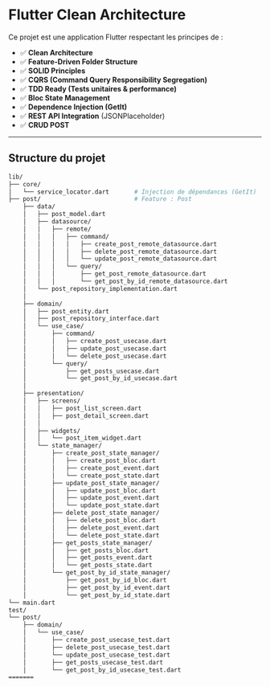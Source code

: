 # Flutter Clean Architecture 

Ce projet est une application Flutter respectant les principes de :

- ✅ **Clean Architecture**
- ✅ **Feature-Driven Folder Structure**
- ✅ **SOLID Principles**
- ✅ **CQRS (Command Query Responsibility Segregation)**
- ✅ **TDD Ready (Tests unitaires & performance)**
- ✅ **Bloc State Management**
- ✅ **Dependence Injection (GetIt)**
- ✅ **REST API Integration** (JSONPlaceholder)
- ✅ **CRUD POST** 

---

## Structure du projet

```bash
lib/
├── core/
│   └── service_locator.dart       # Injection de dépendances (GetIt)
├── post/                          # Feature : Post
    ├── data/
    │   ├── post_model.dart
    │   ├── datasource/
    │   │   ├── remote/
    │   │   │   ├── command/
    │   │   │   │   ├── create_post_remote_datasource.dart
    │   │   │   │   ├── delete_post_remote_datasource.dart
    │   │   │   │   └── update_post_remote_datasource.dart
    │   │   │   └── query/
    │   │   │       ├── get_post_remote_datasource.dart
    │   │   │       └── get_post_by_id_remote_datasource.dart
    │   └── post_repository_implementation.dart
    │
    ├── domain/
    │   ├── post_entity.dart
    │   ├── post_repository_interface.dart
    │   └── use_case/
    │       ├── command/
    │       │   ├── create_post_usecase.dart
    │       │   ├── update_post_usecase.dart
    │       │   └── delete_post_usecase.dart
    │       └── query/
    │           ├── get_posts_usecase.dart
    │           └── get_post_by_id_usecase.dart
    │
    ├── presentation/
    │   ├── screens/
    │   │   ├── post_list_screen.dart
    │   │   ├── post_detail_screen.dart
    │   │   
    │   ├── widgets/
    │   │   └── post_item_widget.dart
    │   └── state_manager/
    │       ├── create_post_state_manager/
    │       │   ├── create_post_bloc.dart
    │       │   ├── create_post_event.dart
    │       │   └── create_post_state.dart
    │       ├── update_post_state_manager/
    │       │   ├── update_post_bloc.dart
    │       │   ├── update_post_event.dart
    │       │   └── update_post_state.dart
    │       ├── delete_post_state_manager/
    │       │   ├── delete_post_bloc.dart
    │       │   ├── delete_post_event.dart
    │       │   └── delete_post_state.dart
    │       ├── get_posts_state_manager/
    │       │   ├── get_posts_bloc.dart
    │       │   ├── get_posts_event.dart
    │       │   └── get_posts_state.dart
    │       └── get_post_by_id_state_manager/
    │           ├── get_post_by_id_bloc.dart
    │           ├── get_post_by_id_event.dart
    │           └── get_post_by_id_state.dart
└── main.dart
test/
└── post/
    ├── domain/
    │   └── use_case/ 
    │       ├── create_post_usecase_test.dart
    │       ├── delete_post_usecase_test.dart
    │       └── update_post_usecase_test.dart
    │       ├── get_posts_usecase_test.dart
    │       └── get_post_by_id_usecase_test.dart                      
=======
